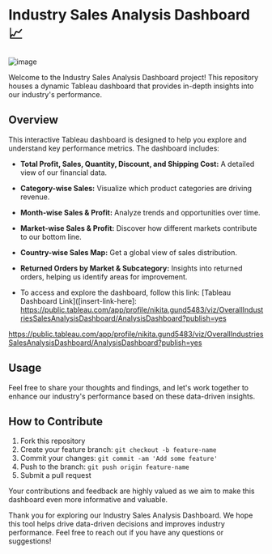 
# Industry Sales Analysis Dashboard 📈
![image](https://github.com/nikitagund17/Industry-Analysis-Dashboard_Tableau/assets/114844482/66eff192-745f-47c9-b5b4-007466b14c5e)


Welcome to the Industry Sales Analysis Dashboard project! This repository houses a dynamic Tableau dashboard that provides in-depth insights into our industry's performance.

## Overview

This interactive Tableau dashboard is designed to help you explore and understand key performance metrics. The dashboard includes:

- **Total Profit, Sales, Quantity, Discount, and Shipping Cost:** A detailed view of our financial data.

- **Category-wise Sales:** Visualize which product categories are driving revenue.

- **Month-wise Sales & Profit:** Analyze trends and opportunities over time.

- **Market-wise Sales & Profit:** Discover how different markets contribute to our bottom line.

- **Country-wise Sales Map:** Get a global view of sales distribution.

- **Returned Orders by Market & Subcategory:** Insights into returned orders, helping us identify areas for improvement.

- To access and explore the dashboard, follow this link: [Tableau Dashboard Link]([insert-link-here]: https://public.tableau.com/app/profile/nikita.gund5483/viz/OverallIndustriesSalesAnalysisDashboard/AnalysisDashboard?publish=yes



https://public.tableau.com/app/profile/nikita.gund5483/viz/OverallIndustriesSalesAnalysisDashboard/AnalysisDashboard?publish=yes

## Usage

Feel free to share your thoughts and findings, and let's work together to enhance our industry's performance based on these data-driven insights.

## How to Contribute

1. Fork this repository
2. Create your feature branch: `git checkout -b feature-name`
3. Commit your changes: `git commit -am 'Add some feature'`
4. Push to the branch: `git push origin feature-name`
5. Submit a pull request

Your contributions and feedback are highly valued as we aim to make this dashboard even more informative and valuable.


Thank you for exploring our Industry Sales Analysis Dashboard. We hope this tool helps drive data-driven decisions and improves industry performance. Feel free to reach out if you have any questions or suggestions!


